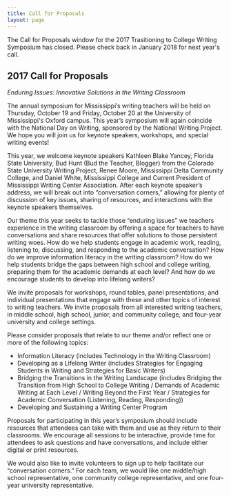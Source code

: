 ```yaml
---
title: Call for Proposals
layout: page
---
```

The Call for Proposals window for the 2017 Trasitioning to College Writing Symposium has closed. Please check back in January 2018 for next year's call.

## 2017 Call for Proposals
*Enduring Issues: Innovative Solutions in the Writing Classroom* 

The annual symposium for Mississippi’s writing teachers will be held on Thursday, October 19 and Friday, October 20 at the University of Mississippi's Oxford campus. This year’s symposium will again coincide with the National Day on Writing, sponsored by the National Writing Project. We hope you will join us for keynote speakers, workshops, and special writing events!

This year, we welcome keynote speakers Kathleen Blake Yancey, Florida State University, Bud Hunt (Bud the Teacher, Blogger) from the Colorado State University Writing Project, Renee Moore, Mississippi Delta Community College, and Daniel White, Mississippi College and Current President of Mississippi Writing Center Association.  After each keynote speaker’s address, we will break out into “conversation corners,” allowing for plenty of discussion of key issues, sharing of resources, and interactions with the keynote speakers themselves.  

Our theme this year seeks to tackle those “enduring issues” we teachers experience in the writing classroom by offering a space for teachers to have conversations and share resources that offer solutions to those persistent writing woes.  How do we help students engage in academic work, reading, listening to, discussing, and responding to the academic conversation?  How do we improve information literacy in the writing classroom?  How do we help students bridge the gaps between high school and college writing, preparing them for the academic demands at each level? And how do we encourage students to develop into lifelong writers?

We invite proposals for workshops, round tables, panel presentations, and individual presentations that engage with these and other topics of interest to writing teachers.  We invite proposals from all interested writing teachers, in middle school, high school, junior, and community college, and four-year university and college settings.  

Please consider proposals that relate to our theme and/or reflect one or more of the following topics:
* Information Literacy (includes Technology in the Writing Classroom)
* Developing as a Lifelong Writer (includes Strategies for Engaging Students in Writing and Strategies for Basic Writers)
* Bridging the Transitions in the Writing Landscape (includes Bridging the Transition from High School to College Writing / Demands of Academic Writing at Each Level / Writing Beyond the First Year / Strategies for Academic Conversation (Listening, Reading, Responding))
* Developing and Sustaining a Writing Center Program

Proposals for participating in this year’s symposium should include resources that attendees can take with them and use as they return to their classrooms.  We encourage all sessions to be interactive, provide time for attendees to ask questions and have conversations, and include either digital or print resources.  

We would also like to invite volunteers to sign up to help facilitate our “conversation corners.”  For each team, we would like one middle/high school representative, one community college representative, and one four-year university representative.  
